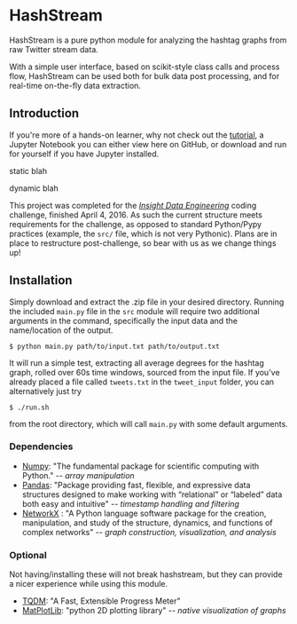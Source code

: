 # HashStream
HashStream is a pure python module for analyzing the hashtag graphs from raw Twitter stream data. 

With a simple user interface, based on scikit-style class calls and process flow, HashStream can be used both for bulk data post processing, and for real-time on-the-fly data extraction. 

## Introduction
If you're more of a hands-on learner, why not check out the [tutorial](/src/hashstream_tutorial.ipynb), a Jupyter Notebook you can either view here on GitHub, or download and run for yourself if you have Jupyter installed. 

static blah

dynamic blah

This project was completed for the [*Insight Data Engineering*](http://insightdataengineering.com/) coding challenge, finished April 4, 2016. As such the current structure meets requirements for the challenge, as opposed to standard Python/Pypy practices (example, the `src/` file, which is not very Pythonic). Plans are in place to restructure post-challenge, so bear with us as we change things up!

## Installation 
Simply download and extract the .zip file in your desired directory. Running the included `main.py` file in the `src` module will require two additional arguments in the command, specifically the input data and the name/location of the output.
  
    $ python main.py path/to/input.txt path/to/output.txt
  
It will run a simple test, extracting all average degrees for the hashtag graph, rolled over 60s time windows, sourced from the input file. If you've already placed a file called `tweets.txt` in the `tweet_input` folder, you can alternatively just try 

    $ ./run.sh

from the root directory, which will call `main.py` with some default arguments. 

### Dependencies
- [Numpy](http://www.numpy.org/): "The fundamental package for scientific computing with Python." -- *array manipulation*
- [Pandas](http://pandas.pydata.org/pandas-docs/version/0.18.0/): "Package providing fast, flexible, and expressive data structures designed to make working with “relational” or “labeled” data both easy and intuitive" -- *timestamp handling and filtering*
- [NetworkX](https://networkx.github.io/index.html) : "A Python language software package for the creation, manipulation, and study of the structure, dynamics, and functions of complex networks" -- *graph construction, visualization, and analysis*

### Optional
Not having/installing these will not break hashstream, but they can provide a nicer experience while using this module. 
- [TQDM](https://pypi.python.org/pypi/tqdm): "A Fast, Extensible Progress Meter"
- [MatPlotLib](http://matplotlib.org/): "python 2D plotting library" -- *native visualization of graphs*

